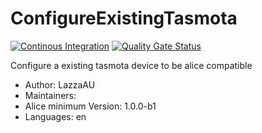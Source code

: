 # ConfigureExistingTasmota

[![Continous Integration](https://gitlab.com/project-alice-assistant/skills/skill_ConfigureExistingTasmota/badges/master/pipeline.svg)](https://gitlab.com/project-alice-assistant/skills/skill_ConfigureExistingTasmota/pipelines/latest) [![Quality Gate Status](https://sonarcloud.io/api/project_badges/measure?project=project-alice-assistant_skill_ConfigureExistingTasmota&metric=alert_status)](https://sonarcloud.io/dashboard?id=project-alice-assistant_skill_ConfigureExistingTasmota)

Configure a existing tasmota device to be alice compatible

- Author: LazzaAU
- Maintainers: 
- Alice minimum Version: 1.0.0-b1
- Languages:
    en

